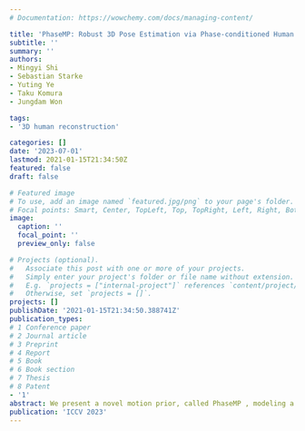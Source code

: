 ```yaml
---
# Documentation: https://wowchemy.com/docs/managing-content/

title: 'PhaseMP: Robust 3D Pose Estimation via Phase-conditioned Human Motion Prior'
subtitle: ''
summary: ''
authors:
- Mingyi Shi
- Sebastian Starke
- Yuting Ye
- Taku Komura
- Jungdam Won

tags:
- '3D human reconstruction'

categories: []
date: '2023-07-01'
lastmod: 2021-01-15T21:34:50Z
featured: false
draft: false

# Featured image
# To use, add an image named `featured.jpg/png` to your page's folder.
# Focal points: Smart, Center, TopLeft, Top, TopRight, Left, Right, BottomLeft, Bottom, BottomRight.
image:
  caption: ''
  focal_point: ''
  preview_only: false

# Projects (optional).
#   Associate this post with one or more of your projects.
#   Simply enter your project's folder or file name without extension.
#   E.g. `projects = ["internal-project"]` references `content/project/deep-learning/index.md`.
#   Otherwise, set `projects = []`.
projects: []
publishDate: '2021-01-15T21:34:50.388741Z'
publication_types:
# 1 Conference paper
# 2 Journal article
# 3 Preprint
# 4 Report
# 5 Book
# 6 Book section
# 7 Thesis
# 8 Patent
- '1'
abstract: We present a novel motion prior, called PhaseMP , modeling a probability distribution on pose transitions conditioned by a frequency domain feature extracted from a periodic autoencoder. The phase feature further enforces the pose transitions to be unidirectional (i.e. no backward movement in time), from which more stable and natural motions can be generated. Specifically, our motion prior can be useful for accurately estimating 3D human motions in the presence of challenging input data, including long periods of spatial and temporal occlusion, as well as noisy sensor measurements. Through a comprehensive evaluation, we demonstrate the efficacy of our novel motion prior, showcasing its superiority over existing state-of-the-art methods by a significant margin across various applications, including video-to-motion and motion estimation from sparse sensor data, and etc.
publication: 'ICCV 2023'
---
```

